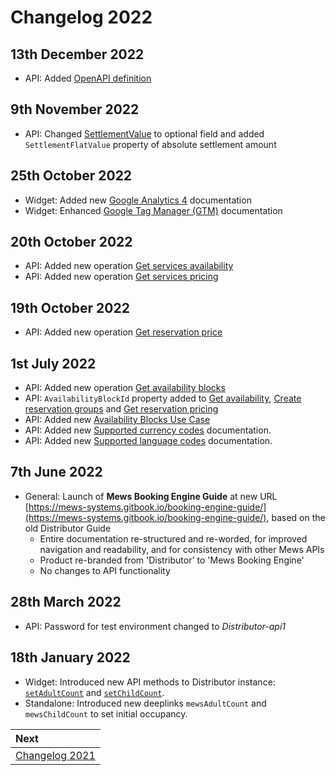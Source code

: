 # Changelog 2022

## 13th December 2022
* API: Added [OpenAPI definition](../booking-engine-api/README.md#openapi-definition)

## 9th November 2022
* API: Changed [SettlementValue](../booking-engine-api/operations/hotels.md#rate-group) to optional field and added `SettlementFlatValue` property of absolute settlement amount

## 25th October 2022
* Widget: Added new [Google Analytics 4](../integrations/google-triggers-reference.md#google-analytics-4-ga4-events) documentation
* Widget: Enhanced [Google Tag Manager (GTM)](../integrations/google-tag-manager.md#google-tag-manager-gtm) documentation

## 20th October 2022

* API: Added new operation [Get services availability](../booking-engine-api/operations/services.md#get-services-availability)
* API: Added new operation [Get services pricing](../booking-engine-api/operations/services.md#get-services-pricing)

## 19th October 2022

* API: Added new operation [Get reservation price](../booking-engine-api/operations/reservations.md#get-reservation-price)

## 1st July 2022

* API: Added new operation [Get availability blocks](../booking-engine-api/operations/availability-blocks.md#get-availability-blocks)
* API: `AvailabilityBlockId` property added to [Get availability](../booking-engine-api/operations/hotels.md#get-availability), [Create reservation groups](../booking-engine-api/operations/reservation-groups.md#create-reservation-groups) and [Get reservation pricing](../booking-engine-api/operations/reservations.md#get-reservation-pricing)
* API: Added new [Availability Blocks Use Case](../booking-engine-api/use-cases/availability-blocks.md)
* API: Added new [Supported currency codes](../booking-engine-api/guidelines/supported-currency-codes.md) documentation.
* API: Added new [Supported language codes](../booking-engine-api/guidelines/supported-language-codes.md) documentation.

## 7th June 2022

* General: Launch of __Mews Booking Engine Guide__ at new URL [https://mews-systems.gitbook.io/booking-engine-guide/](https://mews-systems.gitbook.io/booking-engine-guide/), based on the old Distributor Guide
  * Entire documentation re-structured and re-worded, for improved navigation and readability, and for consistency with other Mews APIs
  * Product re-branded from 'Distributor' to 'Mews Booking Engine'
  * No changes to API functionality

## 28th March 2022

* API: Password for test environment changed to _Distributor-api1_

## 18th January 2022

* Widget: Introduced new API methods to Distributor instance: [`setAdultCount`](../booking-engine-widget/reference.md) and [`setChildCount`](../booking-engine-widget/reference.md).
* Standalone: Introduced new deeplinks `mewsAdultCount` and `mewsChildCount` to set initial occupancy.

| Next |
| :-- |
| [Changelog 2021](changelog2021.md) |
